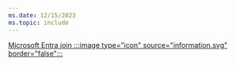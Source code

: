 ```yaml
---
ms.date: 12/15/2023
ms.topic: include
---
```


[Microsoft Entra join :::image type="icon" source="information.svg" border="false":::](../../hello-how-it-works-technology.md#azure-active-directory-join "Devices that are Microsoft Entra joined do not have any dependencies on Active Directory. Only local users accounts and Microsoft Entra users can sign in to these devices")
